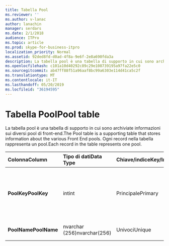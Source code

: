 ```yaml
---
title: Tabella Pool
ms.reviewer: ''
ms.author: v-lanac
author: lanachin
manager: serdars
ms.date: 2/1/2018
audience: ITPro
ms.topic: article
ms.prod: skype-for-business-itpro
localization_priority: Normal
ms.assetid: 92ded8fd-d0ad-4f8a-9e6f-2e8a690fda3a
description: La tabella pool è una tabella di supporto in cui sono archiviate informazioni sui diversi pool di front-end. Ogni record nella tabella rappresenta un pool.
ms.openlocfilehash: c101a10d40292c89c29e108739195a97fa22e5c0
ms.sourcegitcommit: ab47ff88f51a96aaf8bc99a6303e114d41ca5c2f
ms.translationtype: MT
ms.contentlocale: it-IT
ms.lasthandoff: 05/20/2019
ms.locfileid: "36194595"
---
```

# <a name="pool-table"></a><span data-ttu-id="e44da-104">Tabella Pool</span><span class="sxs-lookup"><span data-stu-id="e44da-104">Pool table</span></span>
 
<span data-ttu-id="e44da-105">La tabella pool è una tabella di supporto in cui sono archiviate informazioni sui diversi pool di front-end.</span><span class="sxs-lookup"><span data-stu-id="e44da-105">The Pool table is a supporting table that stores information about the various Front End pools.</span></span> <span data-ttu-id="e44da-106">Ogni record nella tabella rappresenta un pool.</span><span class="sxs-lookup"><span data-stu-id="e44da-106">Each record in the table represents one pool.</span></span>
  
|<span data-ttu-id="e44da-107">**Colonna**</span><span class="sxs-lookup"><span data-stu-id="e44da-107">**Column**</span></span>|<span data-ttu-id="e44da-108">**Tipo di dati**</span><span class="sxs-lookup"><span data-stu-id="e44da-108">**Data Type**</span></span>|<span data-ttu-id="e44da-109">**Chiave/indice**</span><span class="sxs-lookup"><span data-stu-id="e44da-109">**Key/Index**</span></span>|<span data-ttu-id="e44da-110">**Dettagli**</span><span class="sxs-lookup"><span data-stu-id="e44da-110">**Details**</span></span>|
|:-----|:-----|:-----|:-----|
|<span data-ttu-id="e44da-111">**PoolKey**</span><span class="sxs-lookup"><span data-stu-id="e44da-111">**PoolKey**</span></span> <br/> |<span data-ttu-id="e44da-112">int</span><span class="sxs-lookup"><span data-stu-id="e44da-112">int</span></span>  <br/> |<span data-ttu-id="e44da-113">Principale</span><span class="sxs-lookup"><span data-stu-id="e44da-113">Primary</span></span>  <br/> |<span data-ttu-id="e44da-114">Numero univoco che identifica questo pool.</span><span class="sxs-lookup"><span data-stu-id="e44da-114">Unique number identifying this pool.</span></span>  <br/> |
|<span data-ttu-id="e44da-115">**PoolName**</span><span class="sxs-lookup"><span data-stu-id="e44da-115">**PoolName**</span></span> <br/> |<span data-ttu-id="e44da-116">nvarchar (256)</span><span class="sxs-lookup"><span data-stu-id="e44da-116">nvarchar(256)</span></span>  <br/> |<span data-ttu-id="e44da-117">Univoci</span><span class="sxs-lookup"><span data-stu-id="e44da-117">Unique</span></span>  <br/> |<span data-ttu-id="e44da-118">FQDN del pool.</span><span class="sxs-lookup"><span data-stu-id="e44da-118">Pool FQDN.</span></span>  <br/> |
   

